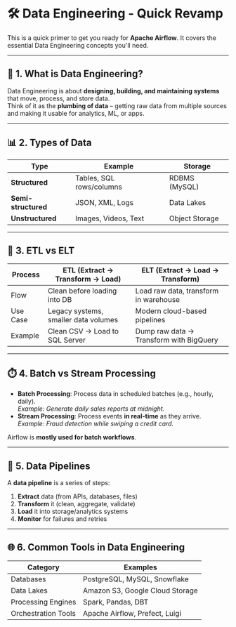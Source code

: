 # 🛠️ Data Engineering - Quick Revamp

This is a quick primer to get you ready for **Apache Airflow**. It covers the essential Data Engineering concepts you'll need.

---

## 📌 1. What is Data Engineering?
Data Engineering is about **designing, building, and maintaining systems** that move, process, and store data.  
Think of it as the **plumbing of data** – getting raw data from multiple sources and making it usable for analytics, ML, or apps.

---

## 📊 2. Types of Data
| Type             | Example                          | Storage         |
|------------------|---------------------------------|----------------|
| **Structured**   | Tables, SQL rows/columns        | RDBMS (MySQL)  |
| **Semi-structured** | JSON, XML, Logs             | Data Lakes     |
| **Unstructured** | Images, Videos, Text            | Object Storage |

---

## 🔄 3. ETL vs ELT

| Process | ETL (Extract → Transform → Load)            | ELT (Extract → Load → Transform)          |
|---------|--------------------------------------------|------------------------------------------|
| Flow    | Clean before loading into DB                | Load raw data, transform in warehouse    |
| Use Case| Legacy systems, smaller data volumes       | Modern cloud-based pipelines             |
| Example | Clean CSV → Load to SQL Server             | Dump raw data → Transform with BigQuery  |

---

## ⏱️ 4. Batch vs Stream Processing
- **Batch Processing**: Process data in scheduled batches (e.g., hourly, daily).  
  _Example: Generate daily sales reports at midnight._
- **Stream Processing**: Process events **in real-time** as they arrive.  
  _Example: Fraud detection while swiping a credit card._

Airflow is **mostly used for batch workflows**.

---

## 🔗 5. Data Pipelines
A **data pipeline** is a series of steps:
1. **Extract** data (from APIs, databases, files)
2. **Transform** it (clean, aggregate, validate)
3. **Load** it into storage/analytics systems
4. **Monitor** for failures and retries

---

## 🌐 6. Common Tools in Data Engineering
| Category             | Examples                       |
|----------------------|--------------------------------|
| Databases            | PostgreSQL, MySQL, Snowflake   |
| Data Lakes           | Amazon S3, Google Cloud Storage|
| Processing Engines   | Spark, Pandas, DBT             |
| Orchestration Tools  | Apache Airflow, Prefect, Luigi |